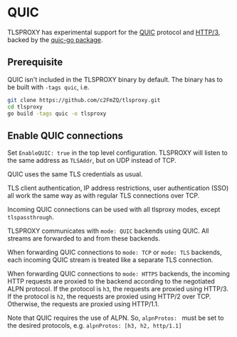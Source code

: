# QUIC

TLSPROXY has experimental support for the [QUIC](https://en.wikipedia.org/wiki/QUIC)
protocol and [HTTP/3](https://en.wikipedia.org/wiki/HTTP/3), backed by the
[quic-go package](https://pkg.go.dev/github.com/quic-go/quic-go).

## Prerequisite

QUIC isn't included in the TLSPROXY binary by default. The binary has to be
built with `-tags quic`, i.e.

```bash
git clone https://github.com/c2FmZQ/tlsproxy.git
cd tlsproxy
go build -tags quic -o tlsproxy
```

## Enable QUIC connections

Set `EnableQUIC: true` in the top level configuration. TLSPROXY will listen to
the same address as `TLSAddr`, but on UDP instead of TCP.

QUIC uses the same TLS credentials as usual.

TLS client authentication, IP address restrictions, user authentication (SSO) all
work the same way as with regular TLS connections over TCP.

Incoming QUIC connections can be used with all tlsproxy modes, except `tlspassthrough`.

TLSPROXY communicates with `mode: QUIC` backends using QUIC. All streams are
forwarded to and from these backends.

When forwarding QUIC connections to `mode: TCP` or `mode: TLS` backends, each
incoming QUIC stream is treated like a separate TLS connection.

When forwarding QUIC connections to `mode: HTTPS` backends, the incoming HTTP
requests are proxied to the backend according to the negotiated ALPN protocol.
If the protocol is `h3`, the requests are proxied using HTTP/3. If the protocol
is `h2`, the requests are proxied using HTTP/2 over TCP. Otherwise, the requests
are proxied using HTTP/1.1.

Note that QUIC requires the use of ALPN. So, `alpnProtos: ` must be set to the desired
protocols, e.g. `alpnProtos: [h3, h2, http/1.1]`

